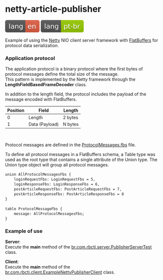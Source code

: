 # netty-article-publisher
[![en](https://github.com/renatocunha216/common/blob/main/images/lang-en.svg?raw=true)](https://github.com/renatocunha216/netty-article-publisher/blob/main/README.en.md)
[![pt-br](https://github.com/renatocunha216/common/blob/main/images/lang-pt-br.svg?raw=true)](https://github.com/renatocunha216/netty-article-publisher/blob/main/README.md)

Example of using the [Netty](https://netty.io/) NIO client server framework with [FlatBuffers](https://flatbuffers.dev/) for protocol data serialization.

### Application protocol

The application protocol is a binary protocol where the first bytes of protocol messages define the total size of the message.<br>
This pattern is implemented by the Netty framework through the **LengthFieldBasedFrameDecoder** class.<br>

In addition to the length field, the protocol includes the payload of the message encoded with FlatBuffers.<br>

| Position | Field                    | Length                  |
|----------|--------------------------|-------------------------|
|  0       |  Length                  | 2 bytes                 |
|  1       |  Data (Payload)          | N bytes                 |

<br>

Protocol messages are defined in the [ProtocolMessages.fbs](https://github.com/renatocunha216/netty-article-publisher/blob/main/idl/ProtocolMessages.fbs) file.

To define all protocol messages in a FlatBuffers schema, a Table type was used as the root type that contains a single attribute of the Union type. The Union type object will group all protocol messages.


```
union AllProtocolMessagesFbs {
    loginRequestFbs: LoginRequestFbs = 5,
    loginResponseFbs: LoginResponseFbs = 6,
    postArticleRequestFbs: PostArticleRequestFbs = 7,
    postArticleResponseFbs: PostArticleResponseFbs = 8
}

table ProtocolMessageFbs {
    message: AllProtocolMessagesFbs;
}
```

### Example of use

**Server**:<br>
Execute the **main** method of the [br.com.rbcti.server.PublisherServerTest](https://github.com/renatocunha216/netty-article-publisher/blob/main/netty-publisher-server/src/main/java/br/com/rbcti/server/PublisherServerTest.java) class.<br>

**Client**:<br>
Execute the **main** method of the [br.com.rbcti.client.ExampleNettyPublisherClient](https://github.com/renatocunha216/netty-article-publisher/blob/main/netty-publisher-client/src/test/java/br/com/rbcti/client/ExampleNettyPublisherClient.java) class.<br>
